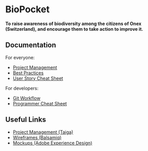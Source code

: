 # BioPocket

**To raise awareness of biodiversity among the citizens of Onex (Switzerland), and encourage them to take action to improve it.**

## Documentation

For everyone:

* [Project Management](docs/PROJECT-MANAGEMENT.md)
* [Best Practices](docs/BEST-PRACTICES.md)
* [User Story Cheat Sheet](docs/USER-STORY-CHEAT-SHEET.md)

For developers:

* [Git Workflow](docs/GIT-WORKFLOW.md)
* [Programmer Cheat Sheet](docs/PROGRAMMER-CHEAT-SHEET.md)

## Useful Links

* [Project Management (Taiga)](https://tree.taiga.io/project/mei-biopocket)
* [Wireframes (Balsamiq)](https://comem.mybalsamiq.com/projects/biopocket/grid)
* [Mockups (Adobe Experience Design)](https://xd.adobe.com/view/c3917f9c-2a66-4f0a-a5f6-e2c1f424079b/)
